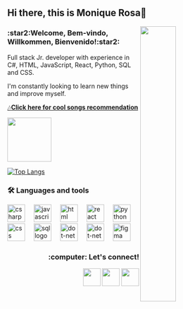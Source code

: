 
## Hi there, this is Monique Rosa👋

<img align="right" width="40%" src="https://i.imgur.com/F2awCEF.png">

<h3>:star2:Welcome, Bem-vindo, Willkommen, Bienvenido!:star2:</h3>

Full stack Jr. developer with experience in C#, HTML, JavaScript, React, Python, SQL and CSS. 

I'm constantly looking to learn new things and improve myself.

<a href="https://open.spotify.com/playlist/6TV2GnlkHSR5qQ8HjTasKR?si=765cb49bbc134de2">:notes:<b>Click here for cool songs recommendation </b>

<img align ="center" src="https://user-images.githubusercontent.com/74038190/226127927-3feb953e-cc01-482e-b732-311b2907991f.gif" width="100">

<div align="left">
 
[![Top Langs](https://github-readme-stats.vercel.app/api/top-langs/?username=mnqrs&layout=compact&theme=moltack)](https://github.com/mnqrs/github-readme-stats)



<h3 align="left">🛠 Languages and tools</h3>

<div align="left">
<img src="https://cdn.jsdelivr.net/gh/devicons/devicon/icons/csharp/csharp-original.svg" height="40" alt="csharp logo"/>
<img width="12" />
<img src="https://cdn.jsdelivr.net/gh/devicons/devicon/icons/javascript/javascript-original.svg" height="40" alt="javascript logo"/>
<img width="12" />
<img src="https://cdn.jsdelivr.net/gh/devicons/devicon/icons/html5/html5-plain.svg" height="40" alt="html logo"/>
<img width="12" />  
<img src="https://cdn.jsdelivr.net/gh/devicons/devicon/icons/react/react-original.svg" height="40" alt="react logo"/>
<img width="12" />
<img src="https://cdn.jsdelivr.net/gh/devicons/devicon/icons/python/python-plain.svg" height="40" alt="python logo"/>
<img width="12" />
<img src="https://cdn.jsdelivr.net/gh/devicons/devicon/icons/css3/css3-plain.svg" height="40" alt="css logo"/>
<img width="12" />  
<img src="https://cyclr.com/wp-content/uploads/2022/03/ext-550.png" height = "40" alt="sql logo"/>
<img width="12" />                         
<img src="https://cdn.jsdelivr.net/gh/devicons/devicon/icons/dot-net/dot-net-plain-wordmark.svg" height="40" alt="dot-net logo"/>
<img width="12" />
<img src="https://cdn.jsdelivr.net/gh/devicons/devicon/icons/git/git-plain.svg" height="40" alt="dot-net logo"/>
<img width="12" />
<img src="https://cdn.jsdelivr.net/gh/devicons/devicon/icons/figma/figma-original.svg" height="40" alt="figma logo"/>
<img width="12" />
</div><p></p>


 
       
<h3 align="right">:computer: Let's connect!</h3>
<div> 
<p align="right">
<a href="https://www.linkedin.com/in/moniquerosa/"> <img height="40" src="https://img.icons8.com/doodle/48/linkedin--v2.png" target="_blank"></a>
<a href="mailto:mnqrs@yahoo.com.br"> <img height="40" src="https://img.icons8.com/doodle/48/apple-mail.png" target="_blank"></a>
<a href="https://www.instagram.com/mnqrs/"> <img height="40" src="https://img.icons8.com/doodle/48/instagram--v1.png" target="_blank">
<div/>
